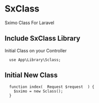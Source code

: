 # SxClass
Sximo Class For Laravel

## Include SxClass Library

Initial Class on your Controller

```
  use App\Library\Sclass;
```
## Initial New Class
```
  function index(  Request $request  ) {
    $sximo = new Sclass();
  }  
```
